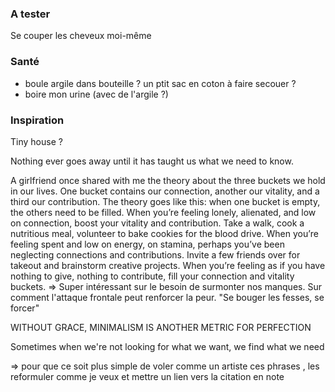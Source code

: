 ### A tester

Se couper les cheveux moi-même

### Santé 

- boule argile dans bouteille ? un ptit sac en coton à faire secouer ?
- boire mon urine (avec de l'argile ?)

### Inspiration

Tiny house ?

Nothing ever goes away until it has taught us what we need to know.

A girlfriend once shared with me the theory about the three buckets we hold in our lives. One bucket contains our connection, another our vitality, and a third our contribution. The theory goes like this: when one bucket is empty, the others need to be filled. When you’re feeling lonely, alienated, and low on connection, boost your vitality and contribution. Take a walk, cook a nutritious meal, volunteer to bake cookies for the blood drive. When you’re feeling spent and low on energy, on stamina, perhaps you’ve been neglecting connections and contributions. Invite a few friends over for takeout and brainstorm creative projects. When you’re feeling as if you have nothing to give, nothing to contribute, fill your connection and vitality buckets.
=> Super intéressant sur le besoin de surmonter nos manques. Sur comment l'attaque frontale peut renforcer la peur. "Se bouger les fesses, se forcer"

WITHOUT GRACE, MINIMALISM IS ANOTHER METRIC FOR PERFECTION

Sometimes when we're not looking for what we want, we find what we need


=> pour que ce soit plus simple de voler comme un artiste ces phrases , les reformuler comme je veux et mettre un lien vers la citation en note